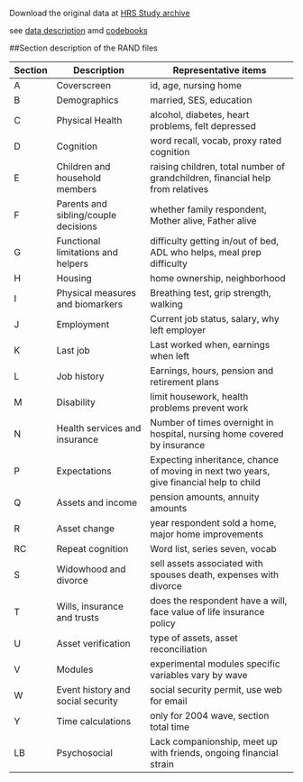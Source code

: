 Download the original data at [HRS Study archive](http://hrsonline.isr.umich.edu/index.php?p=reg)
 
 see [data description](http://hrsonline.isr.umich.edu/index.php?p=showdesc) amd [codebooks](http://hrsonline.isr.umich.edu/index.php?p=showcbk)
 
##Section description of the RAND files

| Section  |Description   | Representative items  |
|---|---|---|
|A   |Coverscreen  | id, age, nursing home  |
|B   | Demographics  | married, SES, education   |
|C   | Physical Health  | alcohol, diabetes, heart problems, felt depressed|
|D   | Cognition | word recall, vocab, proxy rated cognition |
|E   | Children and household members| raising children, total number of grandchildren, financial help from relatives|
|F   | Parents and sibling/couple decisions | whether family respondent, Mother alive, Father alive|
|G   | Functional limitations and helpers| difficulty getting in/out of bed, ADL who helps, meal prep difficulty|
|H   | Housing | home ownership, neighborhood|
|I   | Physical measures and biomarkers| Breathing test, grip strength, walking|
|J   | Employment| Current job status, salary, why left employer|
|K   | Last job | Last worked when, earnings when left|
|L   | Job history | Earnings, hours, pension and retirement plans|
|M   | Disability | limit housework, health problems prevent work|
|N   | Health services and insurance| Number of times overnight in hospital, nursing home covered by insurance|
|P   | Expectations| Expecting inheritance, chance of moving in next two years, give financial help to child|
|Q   | Assets and income| pension amounts, annuity amounts|
|R   | Asset change| year respondent sold a home, major home improvements|
|RC  | Repeat cognition| Word list, series seven, vocab|
|S   | Widowhood and divorce| sell assets associated with spouses death, expenses with divorce|
|T   | Wills, insurance and trusts| does the respondent have a will, face value of life insurance policy|
|U   | Asset verification | type of assets, asset reconciliation|
|V   | Modules | experimental modules specific variables vary  by wave|
|W   | Event history and social security| social security permit, use web for email|
|Y   | Time calculations | only for 2004 wave, section total time| 
|LB  | Psychosocial| Lack companionship, meet up with friends, ongoing financial strain|

